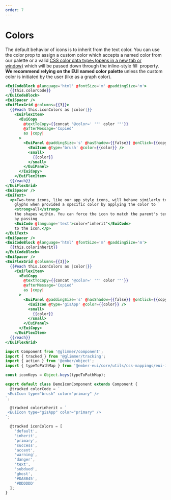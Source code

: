 ```yaml
---
order: 7
---
```


# Colors

<EuiText>
 <p>The default behavior of icons is to inherit from the text color. You can use the <EuiCode @language="text">color</EuiCode> prop to assign a custom color which accepts a named color from our palette or a valid&nbsp;<a class="euiLink euiLink--primary" href="https://developer.mozilla.org/en-US/docs/Web/CSS/color_value" target="_blank" rel="noopener noreferrer">CSS color data type<<span class="euiScreenReaderOnly">(opens in a new tab or window)</span></a>&nbsp;which will be passed down through the inline-style <EuiCode @language="text">fill</EuiCode>&nbsp; property. <strong>We recommend relying on the EUI named color palette</strong> unless the custom color is initiated by the user (like as a graph color).</p>
</EuiText>

```hbs template
<EuiCodeBlock @language='html' @fontSize='m' @paddingSize='m'>
  {{this.colorCode}}
</EuiCodeBlock>
<EuiSpacer />
<EuiFlexGrid @columns={{3}}>
  {{#each this.iconColors as |color|}}
    <EuiFlexItem>
      <EuiCopy
        @textToCopy={{concat '@color=' '"' color '"'}}
        @afterMessage='Copied'
        as |copy|
      >
        <EuiPanel @paddingSize='s' @hasShadow={{false}} @onClick={{copy}}>
          <EuiIcon @type='brush' @color={{color}} />
          <small>
            {{color}}
          </small>
        </EuiPanel>
      </EuiCopy>
    </EuiFlexItem>
  {{/each}}
</EuiFlexGrid>
<EuiSpacer />
<EuiText>
  <p>Two-tone icons, like our app style icons, will behave similarly to normal
    glyphs when provided a specific color by applying the color to
    <strong>all</strong>
    the shapes within. You can force the icon to match the parent's text color
    by passing
    <EuiCode @language='text'>color="inherit"</EuiCode>
    to the icon.</p>
</EuiText>
<EuiSpacer />
<EuiCodeBlock @language='html' @fontSize='m' @paddingSize='m'>
  {{this.colorinherit}}
</EuiCodeBlock>
<EuiSpacer />
<EuiFlexGrid @columns={{3}}>
  {{#each this.iconColors as |color|}}
    <EuiFlexItem>
      <EuiCopy
        @textToCopy={{concat '@color=' '"' color '"'}}
        @afterMessage='Copied'
        as |copy|
      >
        <EuiPanel @paddingSize='s' @hasShadow={{false}} @onClick={{copy}}>
          <EuiIcon @type='gisApp' @color={{color}} />
          <small>
            {{color}}
          </small>
        </EuiPanel>
      </EuiCopy>
    </EuiFlexItem>
  {{/each}}
</EuiFlexGrid>
```

```js component
import Component from '@glimmer/component';
import { tracked } from '@glimmer/tracking';
import { action } from '@ember/object';
import { typeToPathMap } from '@ember-eui/core/utils/css-mappings/eui-icon';

const iconKeys = Object.keys(typeToPathMap);

export default class DemoIconComponent extends Component {
  @tracked colorCode = `
 <EuiIcon type="brush" color="primary" />
`;

  @tracked colorinherit = `
 <EuiIcon type="gisApp" color="primary" />
`;

  @tracked iconColors = [
    'default',
    'inherit',
    'primary',
    'success',
    'accent',
    'warning',
    'danger',
    'text',
    'subdued',
    'ghost',
    '#DA8B45',
    '#DDDDDD'
  ];
}
```
